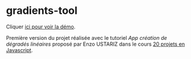 # gradients-tool
Cliquer [ici pour voir la démo](https://lysspiral.github.io/gradients_generator/).

Première version du projet réalisée avec le tutoriel *App création de dégradés linéaires* proposé par Enzo USTARIZ dans le cours [20 projets en Javascript](https://www.ecole-du-web.net/p/20-projets-en-javascript).


